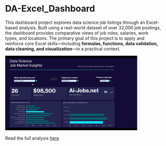 # DA-Excel_Dashboard
This dashboard project explores data science job listings through an Excel-based analysis. Built using a real-world dataset of over 32,000 job postings, the dashboard provides comparative views of job roles, salaries, work types, and locations. The primary goal of this project is to apply and reinforce core Excel skills—including **formulas, functions, data validation, data cleaning, and visualization**—in a practical context.

![Dashboard_GIF](https://github.com/elainegrace/DA-Excel_Dashboard/blob/main/Dashboard.gif)


Read the full analysis [here](https://www.notion.so/Excel-for-Data-Analysts-21d7b782961f80eb85fdddcebe5cb34c?source=copy_link)
